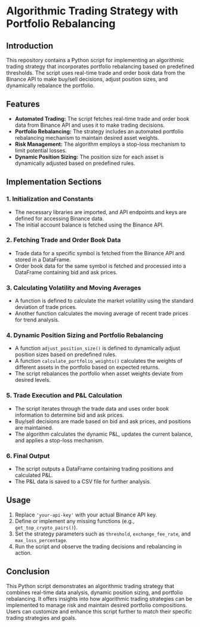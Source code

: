 # Algorithmic Trading Strategy with Portfolio Rebalancing

## Introduction
This repository contains a Python script for implementing an algorithmic trading strategy that incorporates portfolio rebalancing based on predefined thresholds. The script uses real-time trade and order book data from the Binance API to make buy/sell decisions, adjust position sizes, and dynamically rebalance the portfolio.

## Features
- **Automated Trading:** The script fetches real-time trade and order book data from Binance API and uses it to make trading decisions.
- **Portfolio Rebalancing:** The strategy includes an automated portfolio rebalancing mechanism to maintain desired asset weights.
- **Risk Management:** The algorithm employs a stop-loss mechanism to limit potential losses.
- **Dynamic Position Sizing:** The position size for each asset is dynamically adjusted based on predefined rules.

## Implementation Sections

### 1. Initialization and Constants
   - The necessary libraries are imported, and API endpoints and keys are defined for accessing Binance data.
   - The initial account balance is fetched using the Binance API.

### 2. Fetching Trade and Order Book Data
   - Trade data for a specific symbol is fetched from the Binance API and stored in a DataFrame.
   - Order book data for the same symbol is fetched and processed into a DataFrame containing bid and ask prices.

### 3. Calculating Volatility and Moving Averages
   - A function is defined to calculate the market volatility using the standard deviation of trade prices.
   - Another function calculates the moving average of recent trade prices for trend analysis.

### 4. Dynamic Position Sizing and Portfolio Rebalancing
   - A function `adjust_position_size()` is defined to dynamically adjust position sizes based on predefined rules.
   - A function `calculate_portfolio_weights()` calculates the weights of different assets in the portfolio based on expected returns.
   - The script rebalances the portfolio when asset weights deviate from desired levels.

### 5. Trade Execution and P&L Calculation
   - The script iterates through the trade data and uses order book information to determine bid and ask prices.
   - Buy/sell decisions are made based on bid and ask prices, and positions are maintained.
   - The algorithm calculates the dynamic P&L, updates the current balance, and applies a stop-loss mechanism.

### 6. Final Output
   - The script outputs a DataFrame containing trading positions and calculated P&L.
   - The P&L data is saved to a CSV file for further analysis.

## Usage
1. Replace `'your-api-key'` with your actual Binance API key.
2. Define or implement any missing functions (e.g., `get_top_crypto_pairs()`).
3. Set the strategy parameters such as `threshold`, `exchange_fee_rate`, and `max_loss_percentage`.
4. Run the script and observe the trading decisions and rebalancing in action.

## Conclusion
This Python script demonstrates an algorithmic trading strategy that combines real-time data analysis, dynamic position sizing, and portfolio rebalancing. It offers insights into how algorithmic trading strategies can be implemented to manage risk and maintain desired portfolio compositions. Users can customize and enhance this script further to match their specific trading strategies and goals.
